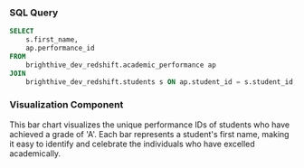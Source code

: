### SQL Query
```sql students_performance
SELECT 
    s.first_name, 
    ap.performance_id
FROM 
    brighthive_dev_redshift.academic_performance ap
JOIN 
    brighthive_dev_redshift.students s ON ap.student_id = s.student_id;
```

### Visualization Component
<BarChart
    data={students_performance}
    x=first_name
    y=performance_id
    swapXY=true
    labels=true
/>

This bar chart visualizes the unique performance IDs of students who have achieved a grade of 'A'. Each bar represents a student's first name, making it easy to identify and celebrate the individuals who have excelled academically.